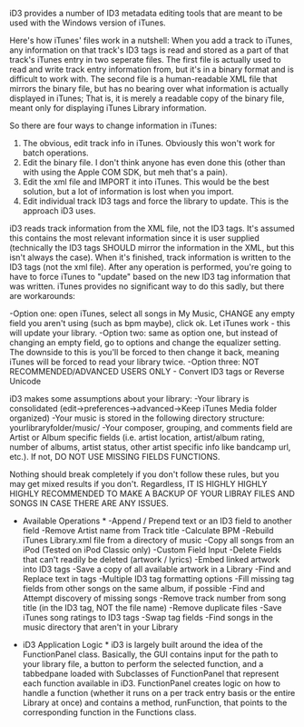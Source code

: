 iD3 provides a number of ID3 metadata editing tools that are meant to be used with the Windows version of iTunes.

Here's how iTunes' files work in a nutshell:
When you add a track to iTunes, any information on that track's ID3 tags is read and stored as a part of that track's iTunes entry in two seperate files. The first file is actually used to read and write track entry information from, but it's in a binary format and is difficult to work with. The second file is a human-readable XML file that mirrors the binary file, but has no bearing over what information is actually displayed in iTunes; That is, it is merely a readable copy of the binary file, meant only for displaying iTunes Library information.

So there are four ways to change information in iTunes:
1) The obvious, edit track info in iTunes. Obviously this won't work for batch operations.
2) Edit the binary file. I don't think anyone has even done this (other than with using the Apple COM SDK, but meh that's a pain).
3) Edit the xml file and IMPORT it into iTunes. This would be the best solution, but a lot of information is lost when you import.
4) Edit individual track ID3 tags and force the library to update. This is the approach iD3 uses.

iD3 reads track information from the XML file, not the ID3 tags. It's assumed this contains the most relevant information since it is user supplied (technically the ID3 tags SHOULD mirror the information in the XML, but this isn't always the case). When it's finished, track information is written to the ID3 tags (not the xml file). After any operation is performed, you're going to have to force iTunes to "update" based on the new ID3 tag information that was written. iTunes provides no significant way to do this sadly, but there are workarounds:

-Option one: open iTunes, select all songs in My Music, CHANGE any empty field you aren't using (such as bpm maybe), click ok. Let iTunes work - this will update your library.
-Option two: same as option one, but instead of changing an empty field, go to options and change the equalizer setting. The downside to this is you'll be forced to then change it back, meaning iTunes will be forced to read your library twice.
-Option three: NOT RECOMMENDED/ADVANCED USERS ONLY - Convert ID3 tags or Reverse Unicode

iD3 makes some assumptions about your library:
-Your library is consolidated (edit->preferences->advanced->Keep iTunes Media folder organized)
-Your music is stored in the following directory structure: yourlibraryfolder/music/
-Your composer, grouping, and comments field are Artist or Album specific fields (i.e. artist location, artist/album rating, number of albums, artist status, other artist specific info like bandcamp url, etc.). If not, DO NOT USE MISSING FIELDS FUNCTIONS.

Nothing should break completely if you don't follow these rules, but you may get mixed results if you don't. Regardless, IT IS HIGHLY HIGHLY HIGHLY RECOMMENDED TO MAKE A BACKUP OF YOUR LIBRAY FILES AND SONGS IN CASE THERE ARE ANY ISSUES.

* Available Operations *
-Append / Prepend text or an ID3 field to another field
-Remove Artist name from Track title
-Calculate BPM
-Rebuild iTunes Library.xml file from a directory of music
-Copy all songs from an iPod (Tested on iPod Classic only)
-Custom Field Input
-Delete Fields that can't readily be deleted (artwork / lyrics)
-Embed linked artwork into ID3 tags
-Save a copy of all available artwork in a Library
-Find and Replace text in tags
-Multiple ID3 tag formatting options
-Fill missing tag fields from other songs on the same album, if possible
-Find and Attempt discovery of missing songs
-Remove track number from song title (in the ID3 tag, NOT the file name)
-Remove duplicate files
-Save iTunes song ratings to ID3 tags
-Swap tag fields
-Find songs in the music directory that aren't in your Library

* iD3 Application Logic *
iD3 is largely built around the idea of the FunctionPanel class. Basically, the GUI contains input for the path to your library file, a button to perform the selected function, and a tabbedpane loaded with Subclasses of FunctionPanel that represent each function available in iD3. FunctionPanel creates logic on how to handle a function (whether it runs on a per track entry basis or the entire Library at once) and contains a method, runFunction, that points to the corresponding function in the Functions class.